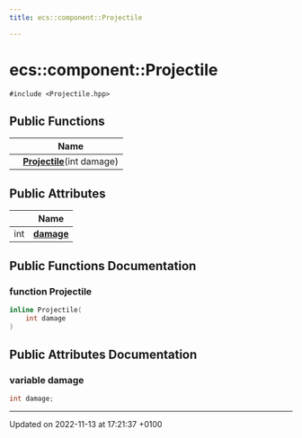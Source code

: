 ```yaml
---
title: ecs::component::Projectile

---
```


# ecs::component::Projectile






`#include <Projectile.hpp>`

## Public Functions

|                | Name           |
| -------------- | -------------- |
| | **[Projectile](Classes/structecs_1_1component_1_1_projectile.md#function-projectile)**(int damage) |

## Public Attributes

|                | Name           |
| -------------- | -------------- |
| int | **[damage](Classes/structecs_1_1component_1_1_projectile.md#variable-damage)**  |

## Public Functions Documentation

### function Projectile

```cpp
inline Projectile(
    int damage
)
```


## Public Attributes Documentation

### variable damage

```cpp
int damage;
```


-------------------------------

Updated on 2022-11-13 at 17:21:37 +0100